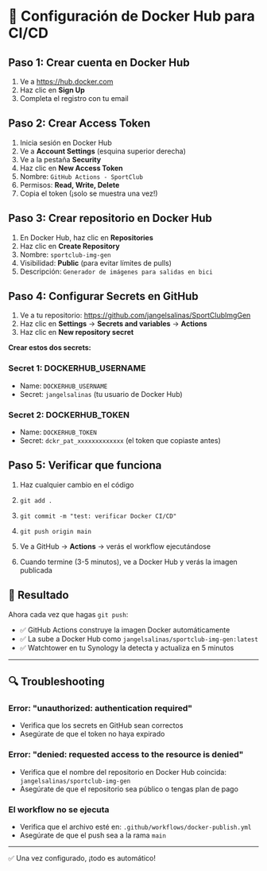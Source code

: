 # 🐳 Configuración de Docker Hub para CI/CD

## Paso 1: Crear cuenta en Docker Hub

1. Ve a https://hub.docker.com
2. Haz clic en **Sign Up**
3. Completa el registro con tu email

## Paso 2: Crear Access Token

1. Inicia sesión en Docker Hub
2. Ve a **Account Settings** (esquina superior derecha)
3. Ve a la pestaña **Security**
4. Haz clic en **New Access Token**
5. Nombre: `GitHub Actions - SportClub`
6. Permisos: **Read, Write, Delete**
7. Copia el token (¡solo se muestra una vez!)

## Paso 3: Crear repositorio en Docker Hub

1. En Docker Hub, haz clic en **Repositories**
2. Haz clic en **Create Repository**
3. Nombre: `sportclub-img-gen`
4. Visibilidad: **Public** (para evitar límites de pulls)
5. Descripción: `Generador de imágenes para salidas en bici`

## Paso 4: Configurar Secrets en GitHub

1. Ve a tu repositorio: https://github.com/jangelsalinas/SportClubImgGen
2. Haz clic en **Settings** → **Secrets and variables** → **Actions**
3. Haz clic en **New repository secret**

**Crear estos dos secrets:**

### Secret 1: DOCKERHUB_USERNAME
- Name: `DOCKERHUB_USERNAME`
- Secret: `jangelsalinas` (tu usuario de Docker Hub)

### Secret 2: DOCKERHUB_TOKEN
- Name: `DOCKERHUB_TOKEN`
- Secret: `dckr_pat_xxxxxxxxxxxxx` (el token que copiaste antes)

## Paso 5: Verificar que funciona

1. Haz cualquier cambio en el código
2. `git add .`
3. `git commit -m "test: verificar Docker CI/CD"`
4. `git push origin main`

5. Ve a GitHub → **Actions** → verás el workflow ejecutándose

6. Cuando termine (3-5 minutos), ve a Docker Hub y verás la imagen publicada

## 🎯 Resultado

Ahora cada vez que hagas `git push`:
- ✅ GitHub Actions construye la imagen Docker automáticamente
- ✅ La sube a Docker Hub como `jangelsalinas/sportclub-img-gen:latest`
- ✅ Watchtower en tu Synology la detecta y actualiza en 5 minutos

---

## 🔍 Troubleshooting

### Error: "unauthorized: authentication required"
- Verifica que los secrets en GitHub sean correctos
- Asegúrate de que el token no haya expirado

### Error: "denied: requested access to the resource is denied"
- Verifica que el nombre del repositorio en Docker Hub coincida: `jangelsalinas/sportclub-img-gen`
- Asegúrate de que el repositorio sea público o tengas plan de pago

### El workflow no se ejecuta
- Verifica que el archivo esté en: `.github/workflows/docker-publish.yml`
- Asegúrate de que el push sea a la rama `main`

---

✅ Una vez configurado, ¡todo es automático!
